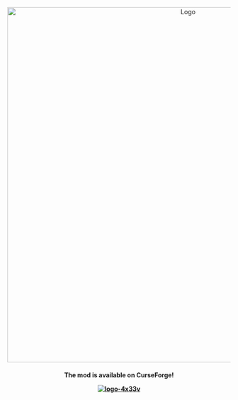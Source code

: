 <p align="center"><img src="https://i.ibb.co/NsKZSsN/natures-minerals.png" alt="Logo" width="800"></p>

<h4 align="center"> The mod is available on CurseForge!</p>
<p align="center"><a href="https://www.curseforge.com/minecraft/mc-mods/natures-minerals"><img src="https://i.ibb.co/fDHvmnz/logo-4x33v.png" alt="logo-4x33v" border="0"></a></p>
